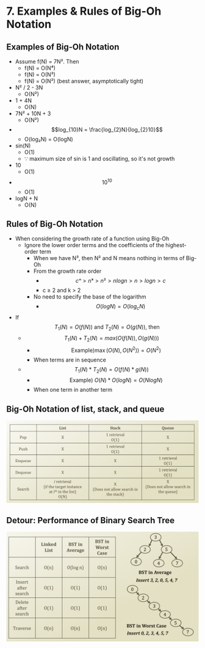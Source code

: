 # 7. Examples & Rules of Big-Oh Notation

## Examples of Big-Oh Notation

* Assume f\(N\) = 7N². Then
  * f\(N\) = O\(N⁴\)
  * f\(N\) = O\(N³\)
  * f\(N\) = O\(N²\) \(best answer, asymptotically tight\)
* N² / 2 - 3N
  * O\(N²\)
* 1 + 4N
  * O\(N\)
* 7N² + 10N + 3
  * O\(N²\)
* $$log_{10}N = \frac{log_{2}N}{log_{2}10}$$ 
  * O\(log₂N\) = O\(logN\)
* sin\(N\)
  * O\(1\)
  * ∵ maximum size of sin is 1 and oscillating, so it's not growth
* 10
  * O\(1\)
* $$10^{10}$$ 
  * O\(1\)
* logN + N
  * O\(N\)

## Rules of Big-Oh Notation 

* When considering the growth rate of a function using Big-Oh
  * Ignore the lower order terms and the coefficients of the highest-order term
    * When we have N³, then N² and N means nothing in terms of Big-Oh
    * From the growth rate order
      * $$cⁿ > nᵏ > n² > nlogn > n > logn > c$$ 
      * c ≥ 2 and k &gt; 2
    * No need to specify the base of the logarithm 
      * $$O(logN) = O(log_cN)$$ 
* If $$T_1(N) = O(f(N)) \ \text{and} \ T_2(N) = O(g(N)), \ \text{then}$$ 
  * $$T_1(N) + T_2(N) = max(O(f(N)), O(g(N)))$$
    * $$\text{Example)} \max(O(N), O(N^2)) = O(N^2)$$
    * When terms are in sequence 
  * $$T_1(N) * T_2(N) = O(f(N) * g(N))$$ 
    * $$\text{Example)} \ O(N) * O(logN) = O(NlogN)$$ 
    * When one term in another term

## Big-Oh Notation of list, stack, and queue

![list v.s. stack v.s. queue](.gitbook/assets/2019-12-23-11.18.22.png)

## Detour: Performance of Binary Search Tree

![](.gitbook/assets/2019-12-23-11.21.31.png)



